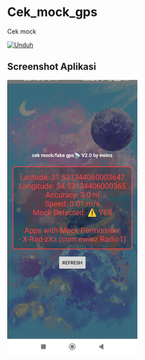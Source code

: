 # Cek_mock_gps
Cek mock


[![Unduh](https://img.shields.io/badge/Unduh-APK-green?logo=android)](https://github.com/ewinz19/Cek_mock_gps/releases/download/mock/cek-mockbyEwinzV2.apk)

<h2>Screenshot Aplikasi</h2>
<img src="https://raw.githubusercontent.com/ewinz19/Cek_mock_gps/main/Images/screenshot.jpg" alt="Tampilan Aplikasi" width="300"/>
